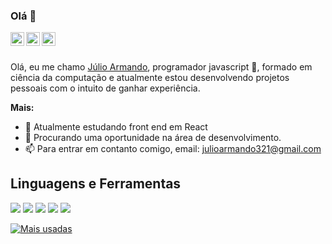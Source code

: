 ### Olá 👋

<a target="_blank" href="https://www.linkedin.com/in/julioamoreno">
  <img align="left" alt="Linkedin logo" width="22px" src="https://cdn.jsdelivr.net/npm/simple-icons@v3/icons/linkedin.svg" />
</a>
<a target="_blank" href="https://www.github.com/julioamoreno">
  <img align="left" alt="github logo" width="22px" src="https://cdn.jsdelivr.net/npm/simple-icons@3.8.0/icons/github.svg" />
</a>
<a target="_blank" href="https://www.twitter.com/julioamoreno">
  <img align="left" alt="twitter logo" width="22px" src="https://cdn.jsdelivr.net/npm/simple-icons@3.8.0/icons/twitter.svg" />
</a>
<br>

 ## 

Olá, eu me chamo [Júlio Armando](https://julioarmando.netlify.app/), programador javascript 🚀, formado em ciência da computação e atualmente estou desenvolvendo projetos pessoais com o intuito de ganhar experiência.

**Mais:**
- 🌱 Atualmente estudando front end em React
- 🔎 Procurando uma oportunidade na área de desenvolvimento.
- 📫 Para entrar em contanto comigo, email: julioarmando321@gmail.com

## Linguagens e Ferramentas
<img src="https://img.shields.io/badge/node.js%20-%2343853D.svg?&style=for-the-badge&logo=node.js&logoColor=white" /> <img src="https://img.shields.io/badge/javascript%20-%23323330.svg?&style=for-the-badge&logo=javascript&logoColor=%23F7DF1E" /> <img src="https://img.shields.io/badge/react%20-%2320232a.svg?&style=for-the-badge&logo=react&logoColor=%2361DAFB" /> <img src="https://img.shields.io/badge/MongoDB-%234ea94b.svg?&style=for-the-badge&logo=mongodb&logoColor=white" /> <img src="https://img.shields.io/badge/mysql-%2300f.svg?&style=for-the-badge&logo=mysql&logoColor=white" />

[![Mais usadas](https://github-readme-stats.vercel.app/api/top-langs/?username=julioamoreno&layout=compact&theme=radical)](https://github.com/julioamoreno)

